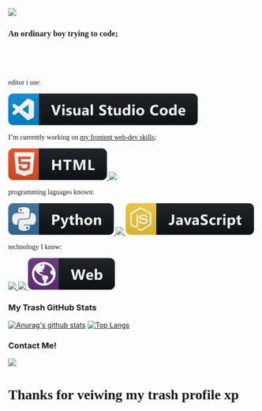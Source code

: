 <img src="https://capsule-render.vercel.app/api?type=slice&color=gradient&height=400&section=header&text=Hi%20Im%20Hex!&fontSize=93" />


<h3 style="font-family: cascadia code;">An ordinary boy trying to code;</h3>

<br>
<br>
<br>


<p style="font-family: cascadia code;">editor i use: </p>
<a href="#">
<img src="https://raw.githubusercontent.com/MikeCodesDotNET/ColoredBadges/master/svg/dev/tools/visualstudio_code.svg">
</a>

<p style="font-family: cascadia code;">I’m currently working on <a href="https://github.com/Hex444/basic_frontent_roadmap" target="_blank" style="font-family: cascadia code;">my frontent web-dev skills</a>;</p>

<a href="#">
<img src="https://raw.githubusercontent.com/MikeCodesDotNET/ColoredBadges/master/svg/dev/languages/html.svg">
</a>
<a href="#">
<img src="https://raw.githubusercontent.com/MikeCodesDotNET/ColoredBadges/master/png/dev/languages/css3.png">
</a>


<p style="font-family: cascadia code;">programming laguages known:</p>
<a href='#'>
  <img src="https://raw.githubusercontent.com/MikeCodesDotNET/ColoredBadges/master/svg/dev/languages/python.svg">
</a>
<a href='#'>
  <img src="https://raw.githubusercontent.com/Railly/ColoredBadges/master/svg/dev/languages/cpp.svg">
</a>
<a href='#'>
  <img src="https://raw.githubusercontent.com/MikeCodesDotNET/ColoredBadges/master/svg/dev/languages/js.svg">
</a>


<p style="font-family: cascadia code;">technology I know:</p>
<a href="#">
    <img src="https://raw.githubusercontent.com/klaasnicolaas/ColoredBadges/new-badges/svg/dev/tools/git.svg">
</a> 
<a href="#">
    <img src="https://raw.githubusercontent.com/klaasnicolaas/ColoredBadges/new-badges/svg/dev/services/github.svg">
</a>
<a href='#'>
  <img src="https://raw.githubusercontent.com/MikeCodesDotNET/ColoredBadges/master/svg/dev/misc/web.svg">
</a>



### My Trash GitHub Stats
[![Anurag's github stats](https://github-readme-stats.vercel.app/api?username=Hex444&hide=issues&theme=dracula)](https://github.com/anuraghazra/github-readme-stats)
[![Top Langs](https://github-readme-stats.vercel.app/api/top-langs/?username=Hex444&theme=dracula)](https://github.com/anuraghazra/github-readme-stats)


### Contact Me!
<a href="https://discordapp.com/users/879198288635629679">
  <img src="https://raw.githubusercontent.com/fenix-hub/ColoredBadges/master/svg/social/discord.svg">
</a>

<h1 style="font-family: cascadia code;">Thanks for veiwing my trash profile xp</h1>

<p style="font-family: cascadia code;"></p>
